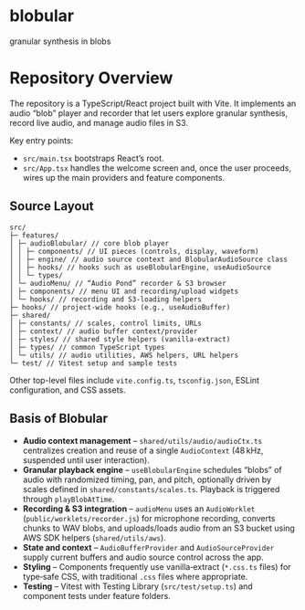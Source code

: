 # blobular

granular synthesis in blobs

# Repository Overview

The repository is a TypeScript/React project built with Vite. It implements an audio “blob” player and recorder that let users explore granular synthesis, record live audio, and manage audio files in S3.

Key entry points:

- `src/main.tsx` bootstraps React’s root.
- `src/App.tsx` handles the welcome screen and, once the user proceeds, wires up the main providers and feature components.

## Source Layout

```
src/
├─ features/
│ ├─ audioBlobular/ // core blob player
│ │ ├─ components/ // UI pieces (controls, display, waveform)
│ │ ├─ engine/ // audio source context and BlobularAudioSource class
│ │ ├─ hooks/ // hooks such as useBlobularEngine, useAudioSource
│ │ └─ types/
│ └─ audioMenu/ // “Audio Pond” recorder & S3 browser
│ ├─ components/ // menu UI and recording/upload widgets
│ └─ hooks/ // recording and S3‑loading helpers
├─ hooks/ // project‑wide hooks (e.g., useAudioBuffer)
├─ shared/
│ ├─ constants/ // scales, control limits, URLs
│ ├─ context/ // audio buffer context/provider
│ ├─ styles/ // shared style helpers (vanilla‑extract)
│ ├─ types/ // common TypeScript types
│ └─ utils/ // audio utilities, AWS helpers, URL helpers
└─ test/ // Vitest setup and sample tests
```
Other top-level files include `vite.config.ts`, `tsconfig.json`, ESLint configuration, and CSS assets.

## Basis of Blobular

- **Audio context management** – `shared/utils/audio/audioCtx.ts` centralizes creation and reuse of a single `AudioContext` (48 kHz, suspended until user interaction).
- **Granular playback engine** – `useBlobularEngine` schedules “blobs” of audio with randomized timing, pan, and pitch, optionally driven by scales defined in `shared/constants/scales.ts`. Playback is triggered through `playBlobAtTime`.
- **Recording & S3 integration** – `audioMenu` uses an `AudioWorklet` (`public/worklets/recorder.js`) for microphone recording, converts chunks to WAV blobs, and uploads/loads audio from an S3 bucket using AWS SDK helpers (`shared/utils/aws`).
- **State and context** – `AudioBufferProvider` and `AudioSourceProvider` supply current buffers and audio source control across the app.
- **Styling** – Components frequently use vanilla‑extract (`*.css.ts` files) for type‑safe CSS, with traditional `.css` files where appropriate.
- **Testing** – Vitest with Testing Library (`src/test/setup.ts`) and component tests under feature folders.
